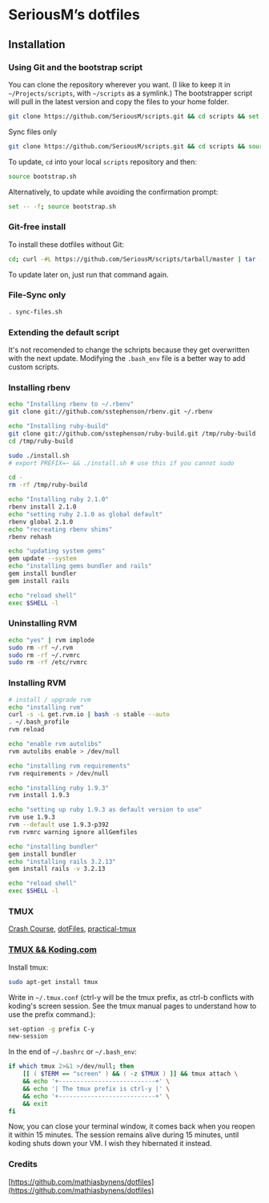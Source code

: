 # SeriousM’s dotfiles

## Installation

### Using Git and the bootstrap script

You can clone the repository wherever you want. (I like to keep it in `~/Projects/scripts`, with `~/scripts` as a symlink.) The bootstrapper script will pull in the latest version and copy the files to your home folder.

```bash
git clone https://github.com/SeriousM/scripts.git && cd scripts && set -- -f && source bootstrap.sh ; cd .. ; rm -rf scripts
```

Sync files only
```bash
git clone https://github.com/SeriousM/scripts.git && cd scripts && source sync-fiels.sh ; cd .. ; rm -rf scripts
```

To update, `cd` into your local `scripts` repository and then:

```bash
source bootstrap.sh
```

Alternatively, to update while avoiding the confirmation prompt:

```bash
set -- -f; source bootstrap.sh
```

### Git-free install

To install these dotfiles without Git:

```bash
cd; curl -#L https://github.com/SeriousM/scripts/tarball/master | tar -xzv --strip-components 1 --exclude={README.md,bootstrap.sh,apt-install.sh,sync-files.sh,auth-check.sh}
```

To update later on, just run that command again.

### File-Sync only

```bash
. sync-files.sh
```

### Extending the default script

It's not recomended to change the schripts because they get overwritten with the next update.
Modifying the `.bash_env` file is a better way to add custom scripts.

### Installing rbenv

```bash
echo "Installing rbenv to ~/.rbenv"
git clone git://github.com/sstephenson/rbenv.git ~/.rbenv

echo "Installing ruby-build"
git clone git://github.com/sstephenson/ruby-build.git /tmp/ruby-build
cd /tmp/ruby-build

sudo ./install.sh
# export PREFIX=~ && ./install.sh # use this if you cannot sudo

cd -
rm -rf /tmp/ruby-build

echo "Installing ruby 2.1.0"
rbenv install 2.1.0
echo "setting ruby 2.1.0 as global default"
rbenv global 2.1.0
echo "recreating rbenv shims"
rbenv rehash

echo "updating system gems"
gem update --system
echo "installing gems bundler and rails"
gem install bundler
gem install rails

echo "reload shell"
exec $SHELL -l
```

### Uninstalling RVM
```bash
echo "yes" | rvm implode
sudo rm -rf ~/.rvm
sudo rm -rf ~/.rvmrc
sudo rm -rf /etc/rvmrc
```

### Installing RVM

```bash
# install / upgrade rvm
echo "installing rvm"
curl -s -L get.rvm.io | bash -s stable --auto
. ~/.bash_profile
rvm reload

echo "enable rvm autolibs"
rvm autolibs enable > /dev/null

echo "installing rvm requirements"
rvm requirements > /dev/null

echo "installing ruby 1.9.3"
rvm install 1.9.3

echo "setting up ruby 1.9.3 as default version to use"
rvm use 1.9.3
rvm --default use 1.9.3-p392
rvm rvmrc warning ignore allGemfiles

echo "installing bundler"
gem install bundler
echo "installing rails 3.2.13"
gem install rails -v 3.2.13

echo "reload shell"
exec $SHELL -l
```

### TMUX

[Crash Course](http://robots.thoughtbot.com/a-tmux-crash-course), [dotFiles](https://github.com/fatih/dotfiles/blob/master/tmuxconf), [practical-tmux](https://mutelight.org/practical-tmux)

### [TMUX && Koding.com](https://koding.com/Activity/keeping-your-shell-session-alive-with-tmux)

Install tmux:
```bash
sudo apt-get install tmux
```
Write in `~/.tmux.conf` (ctrl-y will be the tmux prefix, as ctrl-b conflicts with koding's screen session. See the tmux manual pages to understand how to use the prefix command.):
```bash
set-option -g prefix C-y
new-session
```
In the end of `~/.bashrc` or `~/.bash_env`:
```bash
if which tmux 2>&1 >/dev/null; then
    [[ ( $TERM == "screen" ) && ( -z $TMUX ) ]] && tmux attach \
    && echo '+---------------------------+' \
    && echo '| The tmux prefix is ctrl-y |' \
    && echo '+---------------------------+' \
    && exit
fi
```
Now, you can close your terminal window, it comes back when you reopen it within 15 minutes. The session remains alive during 15 minutes, until koding shuts down your VM. I wish they hibernated it instead.

### Credits
[https://github.com/mathiasbynens/dotfiles](https://github.com/mathiasbynens/dotfiles)
